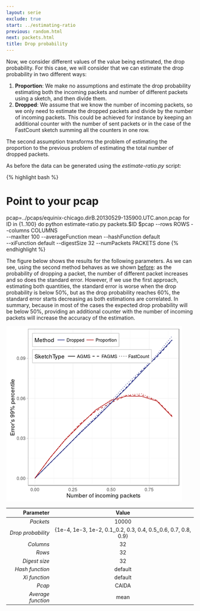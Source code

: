```yaml
---
layout: serie
exclude: true
start: ../estimating-ratio
previous: random.html
next: packets.html
title: Drop probability
---
```


Now, we consider different values of the value being estimated, the drop probability. For this case, we will consider that we can estimate the drop probability in two different ways:

1. __Proportion__: We make no assumptions and estimate the drop probability estimating both the incoming packets and number of different packets using a sketch, and then divide them.
2. __Dropped__: We assume that we know the number of incoming packets, so we only need to estimate the dropped packets and divide by the number of incoming packets. This could be achieved for instance by keeping an additional counter with the number of sent packets or in the case of the FastCount sketch summing all the counters in one row.

The second assumption transforms the problem of estimating the proportion to the previous problem of estimating the total number of dropped packets.

As before the data can be generated using the _estimate-ratio.py_ script:

{% highlight bash %}
# Point to your pcap
pcap=../pcaps/equinix-chicago.dirB.20130529-135900.UTC.anon.pcap 
for ID in {1..100}
do
python estimate-ratio.py packets.$ID $pcap --rows ROWS --columns COLUMNS \
  --maxIter 100 --averageFunction mean --hashFunction default \
  --xiFunction default --digestSize 32 --numPackets PACKETS
done
{% endhighlight %}

The figure below shows the results for the following parameters. As we can see, using the second method behaves as we shown [before](../estimating-total/packets.html): as the probability of dropping a packet, the number of different packet increases and so does the standard error. However, if we use the first approach, estimating both quantities, the standard error is worse when the drop probability is below 50%, but as the drop probability reaches 60%, the standard error starts decreasing as both estimations are correlated. In summary, because in most of the cases the expected drop probability will be below 50%, providing an additional counter with the number of incoming packets will increase the accuracy of the estimation.

![](figures/drop1.png)

|          Parameter |                              Value                              |
|-------------------:|:---------------------------------------------------------------:|
|          _Packets_ |                              10000                              |
| _Drop probability_ | {1e-4, 1e-3, 1e-2, 0.1,,0.2, 0.3, 0.4, 0.5,,0.6, 0.7, 0.8, 0.9} |
|          _Columns_ |                                32                               |
|             _Rows_ |                                32                               |
|      _Digest size_ |                                32                               |
|    _Hash function_ |                             default                             |
|      _Xi function_ |                             default                             |
|             _Pcap_ |                              CAIDA                              |
| _Average function_ |                               mean                              |

